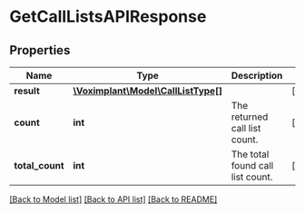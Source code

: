 # GetCallListsAPIResponse

## Properties
Name | Type | Description | Notes
------------ | ------------- | ------------- | -------------
**result** | [**\Voximplant\Model\CallListType[]**](CallListType.md) |  | [optional] 
**count** | **int** | The returned call list count. | [optional] 
**total_count** | **int** | The total found call list count. | [optional] 

[[Back to Model list]](../README.md#documentation-for-models) [[Back to API list]](../README.md#documentation-for-api-endpoints) [[Back to README]](../README.md)


